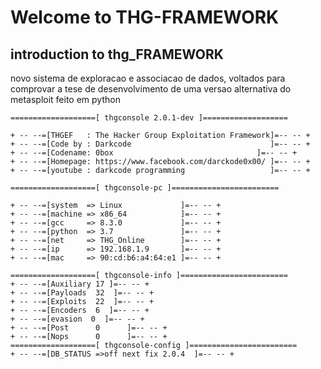 # Welcome to THG-FRAMEWORK

## introduction to thg_FRAMEWORK

novo sistema de exploracao e associacao de dados, voltados para comprovar a tese de desenvolvimento de uma versao alternativa do metasploit feito em python

```
===================[ thgconsole 2.0.1-dev ]===================

+ -- --=[THGEF   : The Hacker Group Exploitation Framework]=-- -- +    
+ -- --=[Code by : Darkcode                               ]=-- -- + 
+ -- --=[Codename: 0box                                ]=-- -- + 
+ -- --=[Homepage: https://www.facebook.com/darckode0x00/ ]=-- -- + 
+ -- --=[youtube : darkcode programming                   ]=-- -- + 

===================[ thgconsole-pc ]========================

+ -- --=[system  => Linux             ]=-- -- + 
+ -- --=[machine => x86_64            ]=-- -- +      
+ -- --=[gcc     => 8.3.0             ]=-- -- +
+ -- --=[python  => 3.7               ]=-- -- +
+ -- --=[net     => THG_Online        ]=-- -- +
+ -- --=[ip      => 192.168.1.9       ]=-- -- +
+ -- --=[mac     => 90:cd:b6:a4:64:e1 ]=-- -- +

===================[ thgconsole-info ]========================
+ -- --=[Auxiliary 17 ]=-- -- +
+ -- --=[Payloads  32  ]=-- -- +
+ -- --=[Exploits  22  ]=-- -- +
+ -- --=[Encoders  6  ]=-- -- +
+ -- --=[evasion  0  ]=-- -- +
+ -- --=[Post      0      ]=-- -- +
+ -- --=[Nops      0      ]=-- -- +
===================[ thgconsole-config ]========================
+ -- --=[DB_STATUS =>off next fix 2.0.4  ]=-- -- +
```
